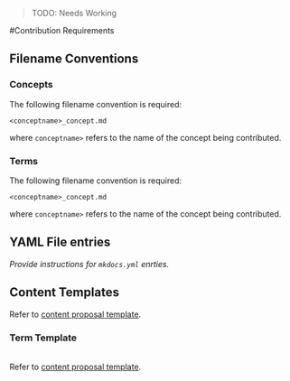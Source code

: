 >TODO: Needs Working

#Contribution Requirements

## Filename Conventions

### Concepts
The following filename convention is required:
```
<conceptname>_concept.md
```
where ```conceptname>``` refers to the name of the concept being contributed.

### Terms
The following filename convention is required:
```
<conceptname>_concept.md
```
where ```conceptname>``` refers to the name of the concept being contributed.

## YAML File entries
*Provide instructions for ```mkdocs.yml``` enrties.*

## Content Templates

Refer to [content proposal template](.github/ISSUE_TEMPLATE/concept-proposal.md).

### Term Template
\
Refer to [content proposal template](.github/ISSUE_TEMPLATE/term-proposal.md).
